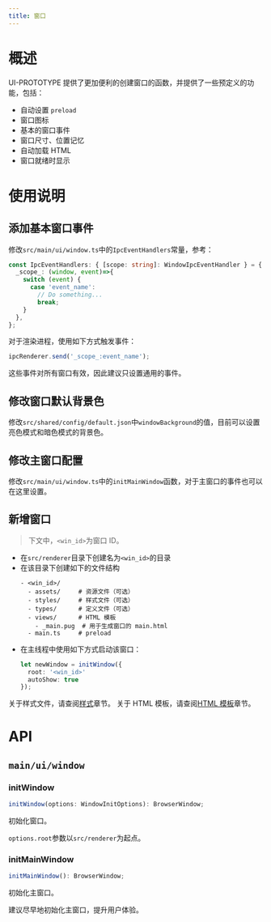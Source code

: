 ```yaml
---
title: 窗口
---
```


# 概述
UI-PROTOTYPE 提供了更加便利的创建窗口的函数，并提供了一些预定义的功能，包括：
- 自动设置 `preload`
- 窗口图标
- 基本的窗口事件
- 窗口尺寸、位置记忆
- 自动加载 HTML
- 窗口就绪时显示

# 使用说明
## 添加基本窗口事件
修改`src/main/ui/window.ts`中的`IpcEventHandlers`常量，参考：
```typescript
const IpcEventHandlers: { [scope: string]: WindowIpcEventHandler } = {
  _scope_: (window, event)=>{
    switch (event) {
      case 'event_name':
        // Do something...
        break;
    }
  },
};
```
对于渲染进程，使用如下方式触发事件：
```typescript
ipcRenderer.send('_scope_:event_name');
```

这些事件对所有窗口有效，因此建议只设置通用的事件。

## 修改窗口默认背景色
修改`src/shared/config/default.json`中`windowBackground`的值，目前可以设置亮色模式和暗色模式的背景色。

## 修改主窗口配置
修改`src/main/ui/window.ts`中的`initMainWindow`函数，对于主窗口的事件也可以在这里设置。

## 新增窗口
> 下文中，`<win_id>`为窗口 ID。

- 在`src/renderer`目录下创建名为`<win_id>`的目录
- 在该目录下创建如下的文件结构
  ```
  - <win_id>/
    - assets/     # 资源文件（可选）
    - styles/     # 样式文件（可选）
    - types/      # 定义文件（可选）
    - views/      # HTML 模板
      - _main.pug  # 用于生成窗口的 main.html
    - main.ts     # preload
  ```
- 在主线程中使用如下方式启动该窗口：
  ```typescript
  let newWindow = initWindow({
    root: '<win_id>'
    autoShow: true
  });
  ```

关于样式文件，请查阅[样式](../style)章节。
关于 HTML 模板，请查阅[HTML 模板](../layout)章节。

# API
## `main/ui/window`

### initWindow
```typescript
initWindow(options: WindowInitOptions): BrowserWindow;
```
初始化窗口。

`options.root`参数以`src/renderer`为起点。

### initMainWindow
```typescript
initMainWindow(): BrowserWindow;
```
初始化主窗口。

建议尽早地初始化主窗口，提升用户体验。
